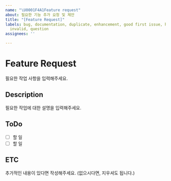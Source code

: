 ```yaml
---
name: "\U0001F4A1Feature request"
about: 필요한 기능 추가 요청 및 제안
title: "[Feature Request]"
labels: bug, documentation, duplicate, enhancement, good first issue, help wanted,
  invalid, question
assignees: ''

---
```


# Feature Request

필요한 작업 사항을 입력해주세요.

## Description

필요한 작업에 대한 설명을 입력해주세요.

## ToDo

- [ ] 할 일
- [ ] 할 일

## ETC

추가적인 내용이 있다면 작성해주세요. (없으시다면, 지우셔도 됩니다.)
